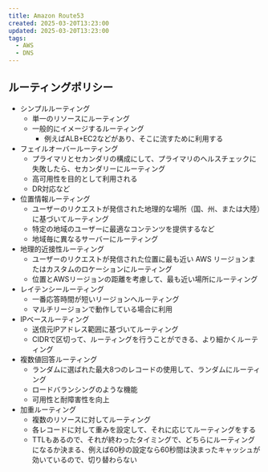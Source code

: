 ```yaml
---
title: Amazon Route53
created: 2025-03-20T13:23:00
updated: 2025-03-20T13:23:00
tags:
  - AWS
  - DNS
---
```

## ルーティングポリシー
- シンプルルーティング
	- 単一のリソースにルーティング
	- 一般的にイメージするルーティング
		- 例えばALB+EC2などがあり、そこに流すために利用する
- フェイルオーバールーティング
	- プライマリとセカンダリの構成にして、プライマリのヘルスチェックに失敗したら、セカンダリーにルーティング
	- 高可用性を目的として利用される
	- DR対応など
- 位置情報ルーティング
	- ユーザーのリクエストが発信された地理的な場所（国、州、または大陸）に基づいてルーティング
	- 特定の地域のユーザーに最適なコンテンツを提供するなど
	- 地域毎に異なるサーバーにルーティング
- 地理的近接性ルーティング
	- ユーザーのリクエストが発信された位置に最も近い AWS リージョンまたはカスタムのロケーションにルーティング
	- 位置とAWSリージョンの距離を考慮して、最も近い場所にルーティング
- レイテンシールーティング
	- 一番応答時間が短いリージョンへルーティング
	- マルチリージョンで動作している場合に利用
- IPベースルーティング
	- 送信元IPアドレス範囲に基づいてルーティング
	- CIDRで区切って、ルーティングを行うことができる、より細かくルーティング
- 複数値回答ルーティング
	- ランダムに選ばれた最大8つのレコードの使用して、ランダムにルーティング
	- ロードバランシングのような機能
	- 可用性と耐障害性を向上
- 加重ルーティング
	- 複数のリソースに対してルーティング
	- 各レコードに対して重みを設定して、それに応じてルーティングをする
	- TTLもあるので、それが終わったタイミングで、どちらにルーティングになるか決まる、例えば60秒の設定なら60秒間は決まったキャッシュが効いているので、切り替わらない
